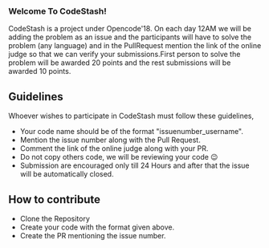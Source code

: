 ### Welcome To CodeStash!
CodeStash is a project under Opencode'18. On each day 12AM we will be adding the problem as an issue and the participants will have to solve the problem (any language) and in the PullRequest mention the link of the online judge so that we can verify your submissions.First person to solve the problem will be awarded 20 points and the rest submissions will be awarded 10 points.


## Guidelines
Whoever wishes to participate in CodeStash must follow these guidelines,

* Your code name should be of the format "issuenumber_username".
* Mention the issue number along with the Pull Request.
* Comment the link of the online judge along with your PR.
* Do not copy others code, we will be reviewing your code :wink: 
* Submission are encouraged only till 24 Hours and after that the issue will be automatically closed.

## How to contribute
* Clone the Repository
* Create your code with the format given above.
* Create the PR mentioning the issue number.


